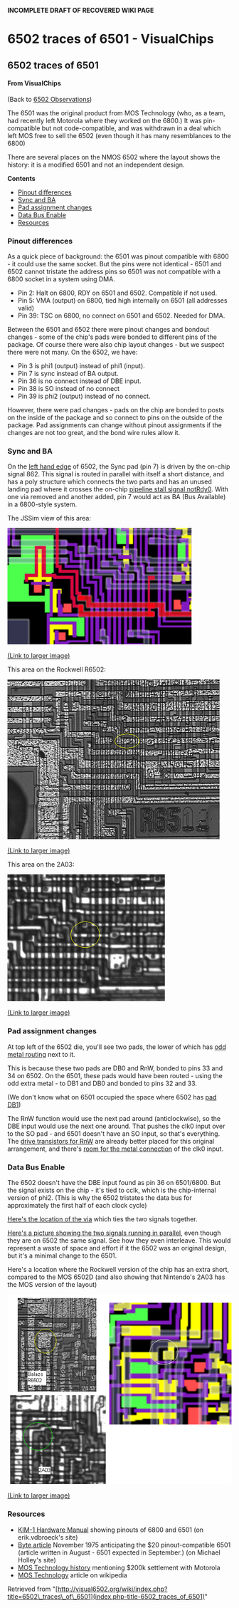 **INCOMPLETE DRAFT OF RECOVERED WIKI PAGE**

# 6502 traces of 6501 - VisualChips

## 6502 traces of 6501

#### From VisualChips

(Back to [6502 Observations](index.php-title-6502Observations))

The 6501 was the original product from MOS Technology (who, as a team, had recently left Motorola where they worked on the 6800.) It was pin-compatible but not code-compatible, and was withdrawn in a deal which left MOS free to sell the 6502 (even though it has many resemblances to the 6800)

There are several places on the NMOS 6502 where the layout shows the history: it is a modified 6501 and not an independent design.

**Contents**

- [Pinout differences](#pinout-differences)
- [Sync and BA](#sync-and-ba)
- [Pad assignment changes](#pad-assignment-changes)
- [Data Bus Enable](#data-bus-enable)
- [Resources](#resources)

### Pinout differences

As a quick piece of background: the 6501 was pinout compatible with 6800 - it could use the same socket. But the pins were not identical - 6501 and 6502 cannot tristate the address pins so 6501 was not compatible with a 6800 socket in a system using DMA.

- Pin 2: Halt on 6800, RDY on 6501 and 6502.  Compatible if not used.
- Pin 5: VMA (output) on 6800, tied high internally on 6501 (all addresses valid)
- Pin 39: TSC on 6800, no connect on 6501 and 6502. Needed for DMA.

Between the 6501 and 6502 there were pinout changes and bondout changes - some of the chip's pads were bonded to different pins of the package. Of course there were also chip layout changes - but we suspect there were not many. On the 6502, we have:

- Pin 3 is phi1 (output) instead of phi1 (input).
- Pin 7 is sync instead of BA output.
- Pin 36 is no connect instead of DBE input.
- Pin 38 is SO instead of no connect
- Pin 39 is phi2 (output) instead of no connect.

However, there were pad changes - pads on the chip are bonded to posts on the inside of the package and so connect to pins on the outside of the package.  Pad assignments can change without pinout assignments if the changes are not too great, and the bond wire rules allow it.

### Sync and BA

On the [left hand edge](http://visual6502.org/JSSim/expert.html?nosim=t&find=sync,862&panx=84.5&pany=212.8&zoom=10.4) of 6502, the Sync pad (pin 7) is driven by the on-chip signal 862. This signal is routed in parallel with itself a short distance, and has a poly structure which connects the two parts and has an unused landing pad where it crosses the on-chip [pipeline stall signal notRdy0](http://visual6502.org/JSSim/expert.html?nosim=t&find=198&panx=374.5&pany=205.0&zoom=10.0).  With one via removed and another added, pin 7 would act as BA (Bus Available) in a 6800-style system.

The JSSim view of this area:

![Rdy-sync-no-via-6502d-jssim.png](images/e/ef/Rdy-sync-no-via-6502d-jssim.png)

[(Link to larger image)](index.php-title-File-Rdy-sync-no-via-6502d-jssim.png)

This area on the Rockwell R6502:

![Rdy-sync-no-via-R6502-balazs.png](images/c/c6/Rdy-sync-no-via-R6502-balazs.png)

[(Link to larger image)](index.php-title-File-Rdy-sync-no-via-R6502-balazs.png)

This area on the 2A03:

![Rdy-sync-no-via-2A03.png](images/4/40/Rdy-sync-no-via-2A03.png)

[(Link to larger image)](index.php-title-File-Rdy-sync-no-via-2A03.png)

### Pad assignment changes

At top left of the 6502 die, you'll see two pads, the lower of which has [odd metal routing](http://visual6502.org/JSSim/expert.html?nosim=t&find=rw&panx=527.4&pany=44.0&zoom=7.2) next to it.

This is because these two pads are DB0 and RnW, bonded to pins 33 and 34 on 6502. On the 6501, these pads would have been routed - using the odd extra metal - to DB1 and DB0 and bonded to pins 32 and 33.

(We don't know what on 6501 occupied the space where 6502 has [pad DB1](http://visual6502.org/JSSim/expert.html?nosim=t&find=db1&panx=542.9&pany=373.3&zoom=7.0))

The RnW function would use the next pad around (anticlockwise), so the DBE input would use the next one around. That pushes the clk0 input over to the SO pad - and 6501 doesn't have an SO input, so that's everything.  The [drive transistors for RnW](http://visual6502.org/JSSim/expert.html?nosim=t&find=rw&panx=506.0&pany=60.0&zoom=5.0) are already better placed for this original arrangement, and there's [room for the metal connection](http://visual6502.org/JSSim/expert.html?nosim=t&find=358,so&panx=397.2&pany=51.8&zoom=5.8) of the clk0 input.

### Data Bus Enable

The 6502 doesn't have the DBE input found as pin 36 on 6501/6800. But the signal exists on the chip - it's tied to cclk, which is the chip-internal version of phi2. (This is why the 6502 tristates the data bus for approximately the first half of each clock cycle)

[Here's the location of the via](http://visual6502.org/JSSim/expert.html?nosim=t&find=cclk&panx=499&pany=47&zoom=16) which ties the two signals together.

[Here's a picture showing the two signals running in parallel](http://visual6502.org/JSSim/expert.html?nosim=t&find=cclk&panx=508.1&pany=168.7&zoom=10.4), even though they are on 6502 the same signal. See how they even interleave. This would represent a waste of space and effort if it the 6502 was an original design, but it's a minimal change to the 6501.

Here's a location where the Rockwell version of the chip has an extra short, compared to the MOS 6502D (and also showing that Nintendo's 2A03 has the MOS version of the layout)

![Compare-r6502-balazs-2a03-dbe-short.png](images/4/4e/Compare-r6502-balazs-2a03-dbe-short.png)

[(Link to larger image)](index.php-title-File-Compare-r6502-balazs-2a03-dbe-short.png)

### Resources

- [KIM-1 Hardware Manual](http://users.telenet.be/kim1-6502/6502/hwman.html#121) showing pinouts of 6800 and 6501 (on erik.vdbroeck's site)
- [Byte article](http://www.swtpc.com/mholley/BYTE/Nov1975/Son_Of_Motorola.pdf) November 1975 anticipating the $20 pinout-compatible 6501 (article written in August - 6501 expected in September.) (on Michael Holley's site)
- [MOS Technology history](http://www.commodore.ca/history/company/mos/mos_technology.htm) mentioning $200k settlement with Motorola
- [MOS Technology](http://en.wikipedia.org/wiki/MOS_Technology) article on wikipedia

Retrieved from "[http://visual6502.org/wiki/index.php?title=6502\_traces\_of\_6501](index.php-title-6502_traces_of_6501)"

